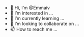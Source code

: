 - 👋 Hi, I’m @Emmaiv
- 👀 I’m interested in ...
- 🌱 I’m currently learning ...
- 💞️ I’m looking to collaborate on ...
- 📫 How to reach me ...

<!---
Emmaiv/Emmaiv is a ✨ special ✨ repository because its `README.md` (this file) appears on your GitHub profile.
You can click the Preview link to take a look at your changes.
--->
